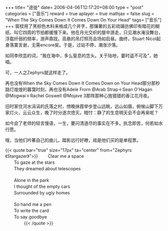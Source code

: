 +++
title= "途徙"
date= 2006-04-06T12:17:20+08:00
type = "post"
categories = ["音乐"]
reward = true
aplayer = true
mathjax = false
slug = "When The Sky Comes Down It Comes Down On Your Head"
tags= ["音乐"]
+++
窗棂用了黑棕色木料来格成几个井字，那镶著的五彩琉璃彷佛印有暗花的糊纸，叫它四周的节拍都缓慢下来。他在月光交织的屋中游走，只见潮水淹没舞台，浮载纤弱的频率，游声鼎戕。高悬的吊灯照亮会场如启昼。曲终，Stuart Nicol起身落寞言谢，无需encore矣。于是，过站不停，潮涨汐落。 

如同李欣芸的词，“我在海中，多么窒息的念头。关于陆地，霎时遥不可及”，她唱。
<!--more-->
可，一人之Zephyrs就这样走了。

再也没有When the Sky Comes Down It Comes Down on Your Head那分那秒路灯煌煌的暮霭时刻，再也没有Adele Frorn @Arab Strap＋Sean O'Hagan @Mogwai＋Rachel Goswell @Mojave 3那阵那种心旌猎猎的香江花月夜。

旧时家住河水涓涓的氏落之村，傍晚抹霞举步登山远眺，远山如眉，俯候山脚下万家灯火、云云众生，晚了时分逐次熄灭。暗忖：静了的生息明天会不会再来呢？

如今会了老师的轻言慢语，一生，要问清道尽的事实在不多。执念即苦，何若如水行愿。

哦，当他们吟著自己的曲儿，踏影远行好暸，祗是他们买的是单程票。

<div
class="aplayer"
data-id="1294008090"
data-server="netease"
data-type="song"
data-mutex="true"
data-mini="false"
data-loop="none">
</div>

{{< quote bar="true" size="17px"  ta="center" from="Zephyrs《Stargazer》">}}
　　Clear me a space<br>
　　To gaze at the stars<br>
　　They dreamed about telescopes<br><br>
　　Alone in the park<br>
　　I thought of the empty cars<br>
　　Surrounded by ugly homes<br><br>
　　So hand me a pen<br>
　　To write the card<br>
　　To say goodbye<br>
　　
　　{{< /quote >}}
